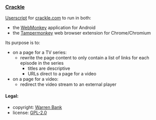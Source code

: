 ### [Crackle](https://github.com/warren-bank/crx-Crackle/tree/webmonkey-userscript/es6)

[Userscript](https://github.com/warren-bank/crx-Crackle/raw/webmonkey-userscript/es6/webmonkey-userscript/Crackle.user.js) for [crackle.com](https://www.crackle.com/) to run in both:
* the [WebMonkey](https://github.com/warren-bank/Android-WebMonkey) application for Android
* the [Tampermonkey](https://chrome.google.com/webstore/detail/tampermonkey/dhdgffkkebhmkfjojejmpbldmpobfkfo) web browser extension for Chrome/Chromium

Its purpose is to:
* on a page for a TV series:
  - rewrite the page content to only contain a list of links for each episode in the series
    * titles are descriptive
    * URLs direct to a page for a video
* on a page for a video:
  - redirect the video stream to an external player

#### Legal:

* copyright: [Warren Bank](https://github.com/warren-bank)
* license: [GPL-2.0](https://www.gnu.org/licenses/old-licenses/gpl-2.0.txt)
